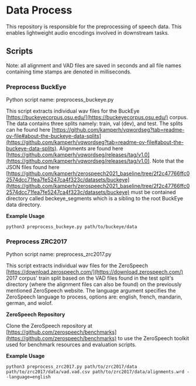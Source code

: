 # Data Process

<!-- This repository deals with all things data related. Speech corpus data is preprocessed, feature encodings are extracted and saved, and data sampling and transforming is enabled. -->
This repository is responsible for the preprocessing of speech data. This enables lightweight audio encodings involved in downstream tasks.

## Scripts

Note: all alignment and VAD files are saved in seconds and all file names containing time stamps are denoted in milliseconds.

### Preprocess BuckEye

Python script name: preprocess_buckeye.py

This script extracts individual wav files for the BuckEye [https://buckeyecorpus.osu.edu/](https://buckeyecorpus.osu.edu/) corpus. The data contains three splits namely: train, val (dev), and test. The splits can he found here [https://github.com/kamperh/vqwordseg?tab=readme-ov-file#about-the-buckeye-data-splits](https://github.com/kamperh/vqwordseg?tab=readme-ov-file#about-the-buckeye-data-splits). Alignments are found here [https://github.com/kamperh/vqwordseg/releases/tag/v1.0](https://github.com/kamperh/vqwordseg/releases/tag/v1.0). Note that the JSON files found here [https://github.com/kamperh/zerospeech2021_baseline/tree/2f2c47766ffc02574dcc71fea7fe5247ca4f323c/datasets/buckeye](https://github.com/kamperh/zerospeech2021_baseline/tree/2f2c47766ffc02574dcc71fea7fe5247ca4f323c/datasets/buckeye) must be contained directory called beckeye_segments which is a sibling to the root BuckEye data directory.

**Example Usage**

    python3 preprocess_buckeye.py path/to/buckeye/data

### Preprocess ZRC2017

Python script name: preprocess_zrc2017.py

This script extracts individual wav files for the ZeroSpeech [https://download.zerospeech.com/](https://download.zerospeech.com/) 2017 corpus' train split based on the VAD files found in the test split's directory (where the alignment files can also be found) on the previously mentioned ZeroSpeech website. The language argument specifies the ZeroSpeech language to process, options are: english, french, mandarin, german, and wolof.

**ZeroSpeech Repository**

Clone the ZeroSpeech repository at [https://github.com/zerospeech/benchmarks](https://github.com/zerospeech/benchmarks) to use the ZeroSpeech toolkit used for benchmark resources and evaluation scripts.

**Example Usage**

    python3 preprocess_zrc2017.py path/to/zrc2017/data path/to/zrc2017/data/vad.vad.csv path/to/zrc2017/data/alignments.wrd --language=english

<!-- ### Extract Feature Encodings

Python script name: encode.py

This script encodes audio by extracting its features from models (and their layers, where applicable).

**Example Usage**

    python3 wordseg/encode.py model_name path/to/audio path/to/embeddings/save --extension=.flac

The pre-trained models used are:

- wav2vec 2.0
  - [fairseq](https://github.com/facebookresearch/fairseq/tree/main/examples/wav2vec)
  - [HuggingFace](https://huggingface.co/docs/transformers/en/model_doc/wav2vec2)
- Hubert
  - [fairseq](https://github.com/facebookresearch/fairseq/tree/main/examples/hubert)
  - [HuggingFace](https://huggingface.co/docs/transformers/en/model_doc/hubert)
  - [bshall](https://github.com/bshall/hubert/tree/main)

The model_name can be one of: w2v2_fs, w2v2_hf, hubert_fs, hubert_hf, hubert_shall, melspec, mfcc. The optional extension argument is the extension of the audio files to be processed. -->

<!-- ### Sample and Transform Data

Python script name: audio_process.py

This script contains utility functions to sample audio (and its features), to normalize sampled features, to find corresponding alignment files, and to load the alignment file attributes. -->